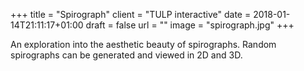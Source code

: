 +++
title = "Spirograph"
client = "TULP interactive"
date = 2018-01-14T21:11:17+01:00
draft = false
url = ""
image = "spirograph.jpg"
+++

An exploration into the aesthetic beauty of spirographs. Random spirographs can be generated and viewed in 2D and 3D.